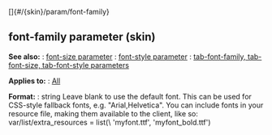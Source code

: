 []{#/{skin}/param/font-family}
  ## font-family parameter (skin)
  **See also:**
  :   [font-size parameter](ref/%7Bskin%7D/param/font-size)
  :   [font-style parameter](ref/%7Bskin%7D/param/font-style)
  :   [tab-font-family, tab-font-size, tab-font-style
      parameters](ref/%7Bskin%7D/param/tab-font)
  <!-- -->
  **Applies to:**
  :   [All](ref/%7Bskin%7D/control)
  <!-- -->
  **Format:**
  :   string
  Leave blank to use the default font. This can be used for CSS-style
  fallback fonts, e.g. \"Arial,Helvetica\".
  You can include fonts in your resource file, making them available to
  the client, like so: var/list/extra_resources = list(\\ \'myfont.ttf\',
  \'myfont_bold.ttf\')
